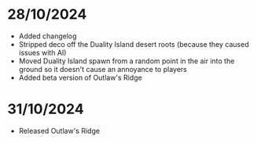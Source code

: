 # 28/10/2024
* Added changelog
* Stripped deco off the Duality Island desert roots (because they caused issues with AI)
* Moved Duality Island spawn from a random point in the air into the ground so it doesn't cause an annoyance to players
* Added beta version of Outlaw's Ridge

# 31/10/2024

* Released Outlaw's Ridge